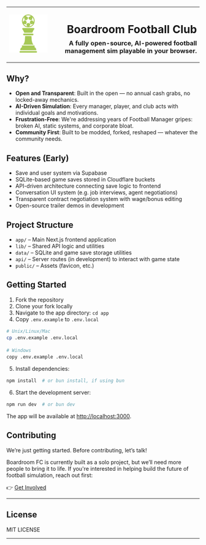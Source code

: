 <table width="100%">
  <tr>
    <td align="left" width="120">
      <img src="/app/favicon.ico" alt="Boardroom FC Logo" width="100" />
    </td>
    <td align="right">
      <h1>Boardroom Football Club</h1>
      <h3 style="margin-top: -10px;">A fully open-source, AI-powered football management sim playable in your browser.</h3>
    </td>
  </tr>
</table>

## Why?

* **Open and Transparent**: Built in the open — no annual cash grabs, no locked-away mechanics.
* **AI-Driven Simulation**: Every manager, player, and club acts with individual goals and motivations.
* **Frustration-Free**: We're addressing years of Football Manager gripes: broken AI, static systems, and corporate bloat.
* **Community First**: Built to be modded, forked, reshaped — whatever the community needs.

## Features (Early)

* Save and user system via Supabase
* SQLite-based game saves stored in Cloudflare buckets
* API-driven architecture connecting save logic to frontend
* Conversation UI system (e.g. job interviews, agent negotiations)
* Transparent contract negotiation system with wage/bonus editing
* Open-source trailer demos in development

## Project Structure

* `app/` – Main Next.js frontend application
* `lib/` – Shared API logic and utilities
* `data/` – SQLite and game save storage utilities
* `api/` – Server routes (in development) to interact with game state
* `public/` – Assets (favicon, etc.)

## Getting Started

1. Fork the repository
2. Clone your fork locally
3. Navigate to the app directory: `cd app`
4. Copy `.env.example` to `.env.local`

```bash
# Unix/Linux/Mac
cp .env.example .env.local

# Windows
copy .env.example .env.local
```

5. Install dependencies:

```bash
npm install  # or bun install, if using bun
```

6. Start the development server:

```bash
npm run dev  # or bun dev
```

The app will be available at [http://localhost:3000](http://localhost:3000).

## Contributing

We’re just getting started. Before contributing, let’s talk!

Boardroom FC is currently built as a solo project, but we’ll need more people to bring it to life. If you're interested in helping build the future of football simulation, reach out first:

👉 [Get Involved](https://www.boardroomfc.com/get-involved)

---

## License

MIT LICENSE

---
